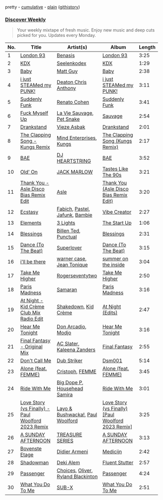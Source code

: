 pretty - [cumulative](/playlists/cumulative/Discover%20Weekly.md) - [plain](/playlists/plain/37i9dQZEVXcERLiUqU2pJX) ([githistory](https://github.githistory.xyz/vitokorn/spotify-playlist-archive/blob/master/playlists/plain/37i9dQZEVXcERLiUqU2pJX))

### [Discover Weekly](https://open.spotify.com/playlist/37i9dQZEVXcERLiUqU2pJX)

> Your weekly mixtape of fresh music. Enjoy new music and deep cuts picked for you. Updates every Monday.

| No. | Title | Artist(s) | Album | Length |
|---|---|---|---|---|
| 1 | [London 93](https://open.spotify.com/track/6vdVzwyCi3IyX8p7CuktVJ) | [Benasis](https://open.spotify.com/artist/6AdFi1BqlRPjIvejq6gm5O) | [London 93](https://open.spotify.com/album/0I04333GOSirMVNY1ztTJ9) | 3:25 |
| 2 | [KDX](https://open.spotify.com/track/65HR6NVdIZh4fex4HbgVxw) | [Seelenkodex](https://open.spotify.com/artist/6rEJiPWiybopZkkbg6roBG) | [KDX](https://open.spotify.com/album/3Osk6AytrJ7JyW2IYIY7wi) | 1:29 |
| 3 | [Baby](https://open.spotify.com/track/6bAgZ82ueaHXQ8PL0uARXc) | [Matt Guy](https://open.spotify.com/artist/09eFtzPTf7Rbkb1z7n7S5B) | [Baby](https://open.spotify.com/album/4zjeXfecjv5DvQr0TNraq3) | 2:38 |
| 4 | [i just STEAMed my PUNK!](https://open.spotify.com/track/5lxzqFTFBwKM7CCnMsDtZg) | [Deaton Chris Anthony](https://open.spotify.com/artist/1n8hLoV90OhFCYXLtCD659) | [i just STEAMed my PUNK!](https://open.spotify.com/album/5KBUlgu4T4m5AqGq6DKC6J) | 3:11 |
| 5 | [Suddenly Funk](https://open.spotify.com/track/4lm30BOqzaiEQ3XIQdMPtN) | [Renato Cohen](https://open.spotify.com/artist/7C26wQyStqkNFW94iutvVD) | [Suddenly Funk](https://open.spotify.com/album/7qsuDziu8Cu6z3WPOtkS2U) | 3:41 |
| 6 | [Fuck Myself Up](https://open.spotify.com/track/4rItBxsBBQl8By4KYcZOCx) | [La Vie Sauvage](https://open.spotify.com/artist/1wyPu1vMvfUQ0ObNKkQRxe), [Pet Snake](https://open.spotify.com/artist/3xApWK7apCysbfEntMppM6) | [Sauvage](https://open.spotify.com/album/0ImomUS7bGyfLyoLJUwjVV) | 2:54 |
| 7 | [Drankstand](https://open.spotify.com/track/3toVAhkFBQPiOg57Nf7kGW) | [Vieze Asbak](https://open.spotify.com/artist/66FZq0wsY6770bc4O9Dlig) | [Drankstand](https://open.spotify.com/album/47Rh911Ps1bU6XYHjNtuqV) | 2:01 |
| 8 | [The Clapping Song - Kungs Remix](https://open.spotify.com/track/6ExtJw7sxaExSyBs7B0Z48) | [Mind Enterprises](https://open.spotify.com/artist/5pN1DJhPFDKso4OtC0QhnB), [Kungs](https://open.spotify.com/artist/7keGfmQR4X5w0two1xKZ7d) | [The Clapping Song (Kungs Remix)](https://open.spotify.com/album/6G4SUHvxFSc5uJCdBJwU4g) | 2:17 |
| 9 | [BAE](https://open.spotify.com/track/4kpx4wMn5AGVY5gVN3XbB8) | [DJ HEARTSTRING](https://open.spotify.com/artist/5tcwaJBUyEdxQxvieuQxU7) | [BAE](https://open.spotify.com/album/5FX52nvZnmpFdzeYP3e7wB) | 3:52 |
| 10 | [Old' On](https://open.spotify.com/track/38zrbBzmIUC4OPL2NUBx4n) | [JACK MARLOW](https://open.spotify.com/artist/5qIDbjJ9VyV3eogXzEA6H3) | [Tastes Like The 90s](https://open.spotify.com/album/0IZhc4XwdP5S3HADTrddV1) | 3:21 |
| 11 | [Thank You - Asle Disco Bias Remix Edit](https://open.spotify.com/track/6QgEFhzq0xDnFOu6Z9b8j6) | [Asle](https://open.spotify.com/artist/2ipWTzfIVdR83GynJEf4oo) | [Thank You (Asle Disco Bias Remix Edit)](https://open.spotify.com/album/2AwiNQJDb7roSbYq7YsC9c) | 3:20 |
| 12 | [Ecstasy](https://open.spotify.com/track/5ICUko5tff4xEdS4DdnODT) | [Fabich](https://open.spotify.com/artist/1mwP5J1kB8clYx0SoNL0uh), [Pastel](https://open.spotify.com/artist/6wa2PiIWrIhhz6lRQEGQpO), [Jafunk](https://open.spotify.com/artist/5KtUig38eqxK2rOtHZnz0k), [Bambie](https://open.spotify.com/artist/2K2zheLCDXiIK9j83oWNxv) | [Vibe Creator](https://open.spotify.com/album/2PRNnM6d2g86lr48Wp4rxU) | 2:27 |
| 13 | [Elements](https://open.spotify.com/track/7ImJJuXiCRxlzcKpFdtD4Y) | [3 Lights](https://open.spotify.com/artist/6IL4Vf8rT98yP8sf51wc6p) | [The Start Up](https://open.spotify.com/album/1CMYsf9DMutfN1qaba23CH) | 1:06 |
| 14 | [Blessings](https://open.spotify.com/track/7ezSdLbC2E8FsAQHbEIL4Z) | [Billen Ted](https://open.spotify.com/artist/5PoZtBo8xZKqPWlZrIDq82), [Punctual](https://open.spotify.com/artist/1ocnIbhFWM9bSPrd7Hu4zF) | [Blessings](https://open.spotify.com/album/0wh6roDWADQ59kqwzyh0k7) | 2:31 |
| 15 | [Dance (To The Beat)](https://open.spotify.com/track/6zvzJDm0BkOw40elIQbcS8) | [Superlover](https://open.spotify.com/artist/4OxEbB5MV7rDnbYtWUL1UO) | [Dance (To The Beat)](https://open.spotify.com/album/3LKYIEjHpEyTxXARWak1w6) | 3:15 |
| 16 | [i'll be there](https://open.spotify.com/track/7tYRwRp2IS41nUQHW6UMuL) | [warner case](https://open.spotify.com/artist/106OuakzOxxbXTuigEEf01), [Jean Tonique](https://open.spotify.com/artist/6BVLQfvzlvlNZ43WjbFgbI) | [summer on the inside](https://open.spotify.com/album/1bkPNy0jxEKPG7nSTn5Saa) | 3:04 |
| 17 | [Take Me Higher](https://open.spotify.com/track/2MpCEq9bEikX3ITxwCtO5g) | [Rogerseventytwo](https://open.spotify.com/artist/4DTuZFCphyCfWCJkN6SdxB) | [Take Me Higher](https://open.spotify.com/album/0gUZlW4gSdmzfhZAALtTKs) | 2:50 |
| 18 | [Paris Madness](https://open.spotify.com/track/0DDN8VNyAP71ExRFbcRhbU) | [Samaran](https://open.spotify.com/artist/2heZX3F8ubVQgQ7gyPx0qe) | [Paris Madness](https://open.spotify.com/album/3GzzQTC79IIC7VFLT7rGUB) | 3:16 |
| 19 | [At Night - Kid Crème Club Mix Radio Edit](https://open.spotify.com/track/3UUeYZ2cYGYVhSwe1w9Bk7) | [Shakedown](https://open.spotify.com/artist/0vSfjPjAbekoehCpmy1RV1), [Kid Crème](https://open.spotify.com/artist/21LRoheW1z49N5d52wlQ5X) | [At Night (Edits)](https://open.spotify.com/album/4fPcBQe56NueKRr5gEzJqy) | 2:47 |
| 20 | [Hear Me Tonight](https://open.spotify.com/track/6MkOq6KwtVwV6fA8GfgV8h) | [Don Arcadio](https://open.spotify.com/artist/6ihzZuNxERm0dxAQltMHjh), [Modjo](https://open.spotify.com/artist/0AkpPlFLnr0VQwZQeMGht0) | [Hear Me Tonight](https://open.spotify.com/album/68q7SGBBh23Hvfcq3Bj76P) | 3:16 |
| 21 | [Final Fantasy - Original Mix](https://open.spotify.com/track/2I2pMXYvd8Tx40VfbGKepm) | [AC Slater](https://open.spotify.com/artist/6EqFMCnVGBRNmwPlk2f3Uc), [Kaleena Zanders](https://open.spotify.com/artist/0Sz2jslaxjcw2VM5zYh2jK) | [Final Fantasy](https://open.spotify.com/album/3XpfhKYtGDE49HBMp0QFsn) | 2:55 |
| 22 | [Don't Call Me](https://open.spotify.com/track/4O1OtsEPqzmdMbI8k8PSt3) | [Dub Striker](https://open.spotify.com/artist/02HQizs2N2mxDIW5B3gHY1) | [Dsm001](https://open.spotify.com/album/2w7P3V5B8lAmZd5y4ugN1D) | 5:14 |
| 23 | [Alone (feat. FEMME)](https://open.spotify.com/track/6dsoPBbMuUodSUvhRW7Vr4) | [Cristoph](https://open.spotify.com/artist/532SqCIYmJyXEdEiCJLgYG), [FEMME](https://open.spotify.com/artist/2lcT6qkYGkmQQ3KCU5BW9K) | [Alone (feat. FEMME)](https://open.spotify.com/album/0WJsan45K0BcQbJiM5SdEN) | 3:45 |
| 24 | [Ride With Me](https://open.spotify.com/track/3ll04Ku0wGFZbe65bgCXBt) | [Big Dope P](https://open.spotify.com/artist/0eebKLG13kCWzqNI1LItJe), [Househead Samira](https://open.spotify.com/artist/1Yd2tIcNbz5ly6RuuKvTid) | [Ride With Me](https://open.spotify.com/album/5v9YaJHmvpeW5Gr3VQSNyu) | 3:01 |
| 25 | [Love Story (vs Finally) - Paul Woolford 2023 Remix](https://open.spotify.com/track/6XKNucvmF71E07feYtVLji) | [Layo & Bushwacka!](https://open.spotify.com/artist/4XO18kRHLT6F5RhomZGrpc), [Paul Woolford](https://open.spotify.com/artist/4CA8PTrbq1l5IgyvBA2JSV) | [Love Story (vs Finally) [Paul Woolford 2023 Remix]](https://open.spotify.com/album/1pSxtiwXWrh2ei6QasvfCJ) | 3:25 |
| 26 | [A SUNDAY AFTERNOON](https://open.spotify.com/track/0oNIpSBShJDvtNGRZ9H2E4) | [TREASURE SERIES](https://open.spotify.com/artist/5kcocqSSO8W0rpoNjuzXU1) | [A SUNDAY AFTERNOON](https://open.spotify.com/album/6GDxY4FOj3sVTyKmsWjVb6) | 3:13 |
| 27 | [Bovenste Etage](https://open.spotify.com/track/4to3lXWtpjV8ytB5Nsv64N) | [Didier Armeni](https://open.spotify.com/artist/0rAWzQbB0Qbw4P4vBfFpka) | [Medicijn](https://open.spotify.com/album/7CGHK1ymoBNmkU6RBIfD4S) | 2:42 |
| 28 | [Shadowman](https://open.spotify.com/track/0J92uIMvex4Fzpy6YI43vf) | [Deki Alem](https://open.spotify.com/artist/2AK3F4tVjxYuqSGefozy52) | [Fluent Stutter](https://open.spotify.com/album/5Yt14bxTQxx2FbFcmTjAYA) | 2:57 |
| 29 | [Passenger](https://open.spotify.com/track/5lmS3puPxbD2U4u00Qy5In) | [Choices](https://open.spotify.com/artist/4b8VMgANTqO8rYghVccOSI), [Oliver](https://open.spotify.com/artist/0NDElNqwGRCmsYIQFapp6K), [Ryland Blackinton](https://open.spotify.com/artist/5pGH6RjrwimvDJBd5VUbYA) | [Passenger](https://open.spotify.com/album/18c132sgSwReg65ohNxoYI) | 4:24 |
| 30 | [What You Do To Me](https://open.spotify.com/track/6fwosYHgw98fyKpNTV96vk) | [SUB-X](https://open.spotify.com/artist/1j8HYCn8bRMA3kYN66pVCG) | [What You Do To Me](https://open.spotify.com/album/54HlnxJS63kUPHH144QsDk) | 2:51 |